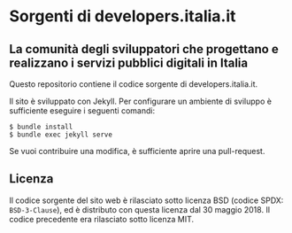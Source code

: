 # Sorgenti di developers.italia.it
## La comunità degli sviluppatori che progettano e realizzano i servizi pubblici digitali in Italia

Questo repositorio contiene il codice sorgente di developers.italia.it.

Il sito è sviluppato con Jekyll. Per configurare un ambiente di sviluppo è sufficiente eseguire i seguenti comandi:

    $ bundle install
    $ bundle exec jekyll serve

Se vuoi contribuire una modifica, è sufficiente aprire una pull-request.

## Licenza

Il codice sorgente del sito web è rilasciato sotto licenza BSD (codice SPDX: `BSD-3-Clause`), ed è distributo con questa licenza dal 30 maggio 2018. Il codice precedente era rilasciato sotto licenza MIT.
